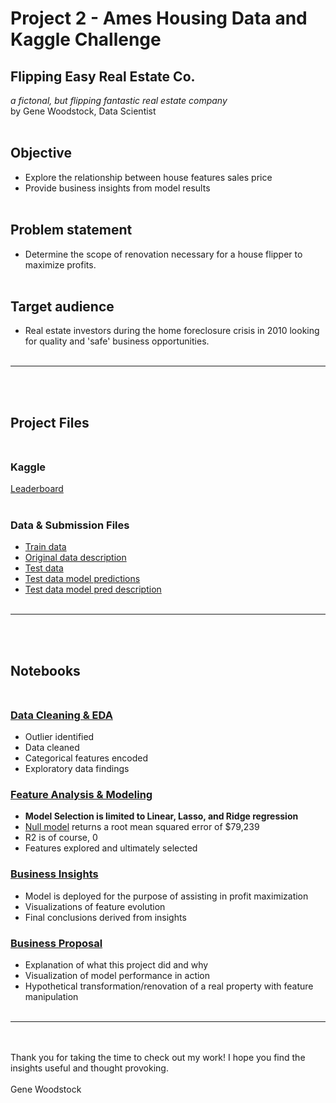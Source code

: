 # Project 2 - Ames Housing Data and Kaggle Challenge
## Flipping Easy Real Estate Co. 
*a fictonal, but flipping fantastic real estate company*\
by Gene Woodstock, Data Scientist<br></br>


## Objective
- Explore the relationship between house features sales price
- Provide business insights from model results
<br></br>
## Problem statement
- Determine the scope of renovation necessary for a house flipper to maximize profits.
<br></br>
## Target audience
- Real estate investors during the home foreclosure crisis in 2010 looking for quality and 'safe' business opportunities.
<br></br>
--- 
<br></br>
## Project Files<br></br>
### Kaggle
[Leaderboard](https://www.kaggle.com/c/dsir1213/leaderboard)
<br></br>
### Data & Submission Files
- [Train data](https://git.generalassemb.ly/genewoodstock/submissions/blob/70609b8f7ffae3bd718cc20697d11a209956de3e/projects/project-2-master/datasets/train.csv)
- [Original data description](http://jse.amstat.org/v19n3/decock/DataDocumentation.txt)
- [Test data](https://git.generalassemb.ly/genewoodstock/submissions/blob/70609b8f7ffae3bd718cc20697d11a209956de3e/projects/project-2-master/datasets/test.csv)
- [Test data model predictions](https://git.generalassemb.ly/genewoodstock/submissions/tree/master/projects/project-2-master/submissions)
- [Test data model pred description](https://git.generalassemb.ly/genewoodstock/submissions/blob/70609b8f7ffae3bd718cc20697d11a209956de3e/projects/project-2-master/submissions/submit_log.xlsx)
<br></br>

---
<br></br>
## Notebooks<br></br>
### [Data Cleaning & EDA](https://git.generalassemb.ly/genewoodstock/submissions/blob/70609b8f7ffae3bd718cc20697d11a209956de3e/projects/project-2-master/0_data_cleaning.ipynb)
- Outlier identified
- Data cleaned
- Categorical features encoded
- Exploratory data findings

### [Feature Analysis & Modeling](https://git.generalassemb.ly/genewoodstock/submissions/blob/70609b8f7ffae3bd718cc20697d11a209956de3e/projects/project-2-master/1_feature_selection.ipynb)
- **Model Selection is limited to Linear, Lasso, and Ridge regression** 
- [Null model](https://git.generalassemb.ly/genewoodstock/submissions/blob/70609b8f7ffae3bd718cc20697d11a209956de3e/projects/project-2-master/null_model.ipynb) returns a root mean squared error of $79,239
- R2 is of course, 0
- Features explored and ultimately selected

### [Business Insights](https://git.generalassemb.ly/genewoodstock/submissions/blob/70609b8f7ffae3bd718cc20697d11a209956de3e/projects/project-2-master/2_house_flipping.ipynb)
- Model is deployed for the purpose of assisting in profit maximization
- Visualizations of feature evolution
- Final conclusions derived from insights

### [Business Proposal](https://git.generalassemb.ly/genewoodstock/submissions/blob/70609b8f7ffae3bd718cc20697d11a209956de3e/projects/project-2-master/Flipping%20Easy.pdf)
- Explanation of what this project did and why
- Visualization of model performance in action
- Hypothetical transformation/renovation of a real property with feature manipulation
<br></br>
---
<br></br>
Thank you for taking the time to check out my work! I hope you find the insights useful and thought provoking.<br></br>
Gene Woodstock
